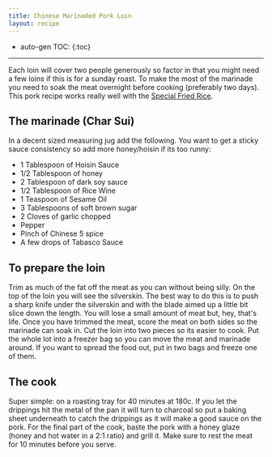 ```yaml
---
title: Chinese Marinaded Pork Loin
layout: recipe
---
```


* auto-gen TOC:
{:toc}

---

Each loin will cover two people generously so factor in that you might need a few loins if this is for a sunday roast.  To make the most of the marinade you need to soak the meat overnight before cooking (preferably two days).  This pork recipe works really well with the [Special Fried Rice](special-fried-rice.html).

## The marinade (Char Sui)
In a decent sized measuring jug add the following.  You want to get a sticky sauce consistency so add more honey/hoisin if its too runny:

  * 1 Tablespoon of Hoisin Sauce
  * 1/2 Tablespoon of honey
  * 2 Tablespoon of dark soy sauce
  * 1/2 Tablespoon of Rice Wine
  * 1 Teaspoon of Sesame Oil
  * 3 Tablespoons of soft brown sugar
  * 2 Cloves of garlic chopped
  * Pepper
  * Pinch of Chinese 5 spice
  * A few drops of Tabasco Sauce

## To prepare the loin
Trim as much of the fat off the meat as you can without being silly.  On the top of the loin you will see the silverskin.  The best way to do this is to push a sharp knife under the silverskin and with the blade aimed up a little bit slice down the length.  You will lose a small amount of meat but, hey, that's life.  Once you have trimmed the meat, score the meat on both sides so the marinade can soak in.  Cut the loin into two pieces so its easier to cook.  Put the whole lot into a freezer bag so you can move the meat and marinade around. If you want to spread the food out, put in two bags and freeze one of them.

## The cook
Super simple: on a roasting tray for 40 minutes at 180c.  If you let the drippings hit the metal of the pan it will turn to charcoal so put a baking sheet underneath to catch the drippings as it will make a good sauce on the pork.  For the final part of the cook, baste the pork with a honey glaze (honey and hot water in a 2:1 ratio) and grill it.  Make sure to rest the meat for 10 minutes before you serve.
